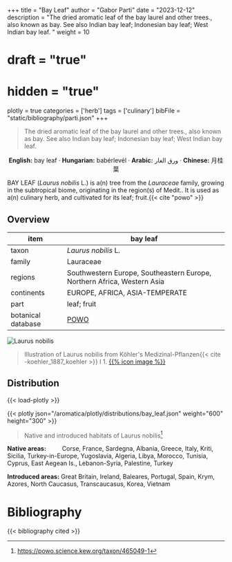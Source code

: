 +++
title = "Bay Leaf"
author = "Gabor Parti"
date = "2023-12-12"
description = "The dried aromatic leaf of the bay laurel and other trees., also known as bay. See also Indian bay leaf; Indonesian bay leaf; West Indian bay leaf. "
weight = 10
# draft = "true"
# hidden = "true"
plotly = true
categories = ['herb']
tags = ['culinary']
bibFile = "static/bibliography/parti.json"
+++

>The dried aromatic leaf of the bay laurel and other trees., also known as bay. See also Indian bay leaf; Indonesian bay leaf; West Indian bay leaf.  [<i class="fab fa-wikipedia-w"></i>](https://en.wikipedia.org/wiki/Bay_leaf)

<center>

**English:** bay leaf · **Hungarian:** babérlevél · **Arabic:** <span class="arabic-text" dir="rtl">ورق الغار</span> · **Chinese:** <span class="traditional-chinese-text">月桂葉</span>

</center>

BAY LEAF (*Laurus nobilis* L.) is a(n) tree from the *Lauraceae* family, growing in the subtropical biome, originating in the region(s) of Medit.. It is used as a(n) culinary herb, and cultivated for its leaf; fruit.{{< cite "powo" >}}

## Overview

|       item       |                                bay leaf                               |
|------------------|-----------------------------------------------------------------------|
|       taxon      |                          *Laurus nobilis* L.                          |
|      family      |                               Lauraceae                               |
|      regions     |Southwestern Europe, Southeastern Europe, Northern Africa, Western Asia|
|    continents    |                     EUROPE, AFRICA, ASIA-TEMPERATE                    |
|       part       |                              leaf; fruit                              |
|botanical database|          [POWO](https://powo.science.kew.org/taxon/465049-1)          |

![Laurus nobilis](/images/illustrations/bay_leaf.png?width=40rem "Illustration of Laurus nobilis from Köhler's Medizinal-Pflanzen")

>Illustration of Laurus nobilis from Köhler's Medizinal-Pflanzen{{< cite -koehler_1887_koehler >}} I 1. [{{% icon image %}}](https://www.biodiversitylibrary.org/item/10836#page/235/mode/1up)

## Distribution

{{< load-plotly >}}

{{< plotly json="/aromatica/plotly/distributions/bay_leaf.json" weight="600" height="300" >}}

>Native and introduced habitats of Laurus nobilis[^powo]

[^powo]: https://powo.science.kew.org/taxon/465049-1

<p style="text-align:left;">

**Native areas:** &ensp; &ensp; &ensp; Corse, France, Sardegna, Albania, Greece, Italy, Kriti, Sicilia, Turkey-in-Europe, Yugoslavia, Algeria, Libya, Morocco, Tunisia, Cyprus, East Aegean Is., Lebanon-Syria, Palestine, Turkey

**Introduced areas:** Great Britain, Ireland, Baleares, Portugal, Spain, Krym, Azores, North Caucasus, Transcaucasus, Korea, Vietnam

</p>



# Bibliography

{{< bibliography cited >}}

